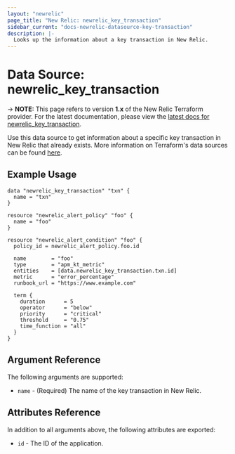 ```yaml
---
layout: "newrelic"
page_title: "New Relic: newrelic_key_transaction"
sidebar_current: "docs-newrelic-datasource-key-transaction"
description: |-
  Looks up the information about a key transaction in New Relic.
---
```


# Data Source: newrelic\_key\_transaction

-> **NOTE:** This page refers to version **1.x** of the New Relic Terraform provider. For the latest documentation, please view the [latest docs for newrelic_key_transaction](/docs/providers/newrelic/d/key_transaction.html).

Use this data source to get information about a specific key transaction in New Relic that already exists.  More information on Terraform's data sources can be found [here](https://www.terraform.io/docs/configuration/data-sources.html).

## Example Usage

```hcl
data "newrelic_key_transaction" "txn" {
  name = "txn"
}

resource "newrelic_alert_policy" "foo" {
  name = "foo"
}

resource "newrelic_alert_condition" "foo" {
  policy_id = newrelic_alert_policy.foo.id

  name        = "foo"
  type        = "apm_kt_metric"
  entities    = [data.newrelic_key_transaction.txn.id]
  metric      = "error_percentage"
  runbook_url = "https://www.example.com"

  term {
    duration      = 5
    operator      = "below"
    priority      = "critical"
    threshold     = "0.75"
    time_function = "all"
  }
}
```

## Argument Reference

The following arguments are supported:

* `name` - (Required) The name of the key transaction in New Relic.

## Attributes Reference

In addition to all arguments above, the following attributes are exported:

* `id` - The ID of the application.
